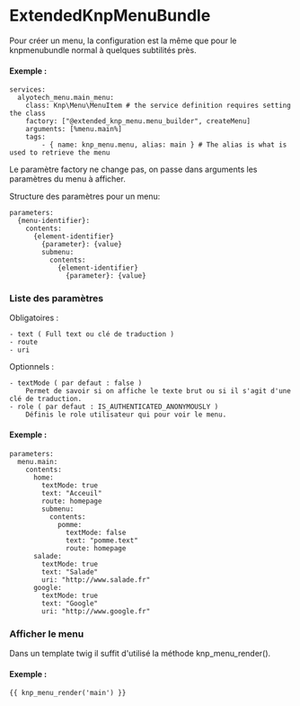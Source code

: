 ExtendedKnpMenuBundle
================

Pour créer un menu, la configuration est la même que pour le knpmenubundle normal à quelques subtilités près.

#### Exemple :
    services:
      alyotech_menu.main_menu:
        class: Knp\Menu\MenuItem # the service definition requires setting the class
        factory: ["@extended_knp_menu.menu_builder", createMenu]
        arguments: [%menu.main%]
        tags:
            - { name: knp_menu.menu, alias: main } # The alias is what is used to retrieve the menu
            
Le paramètre factory ne change pas, on passe dans arguments les paramètres du menu à afficher.

Structure des paramètres pour un menu:

    parameters:
      {menu-identifier}:
        contents:
          {element-identifier}
            {parameter}: {value}
            submenu:
              contents:
                {element-identifier}
                  {parameter}: {value}
                  
### Liste des paramètres

Obligatoires :

    - text ( Full text ou clé de traduction )
    - route
    - uri

Optionnels :

    - textMode ( par defaut : false )
        Permet de savoir si on affiche le texte brut ou si il s'agit d'une clé de traduction.
    - role ( par defaut : IS_AUTHENTICATED_ANONYMOUSLY )
        Définis le role utilisateur qui pour voir le menu.
    
#### Exemple :
    parameters:
      menu.main:
        contents:
          home:
            textMode: true
            text: "Acceuil"
            route: homepage
            submenu:
              contents:
                pomme:
                  textMode: false
                  text: "pomme.text"
                  route: homepage
          salade:
            textMode: true
            text: "Salade"
            uri: "http://www.salade.fr"
          google:
            textMode: true
            text: "Google"
            uri: "http://www.google.fr"
            
### Afficher le menu
          
Dans un template twig il suffit d'utilisé la méthode knp_menu_render().

#### Exemple :
    {{ knp_menu_render('main') }}